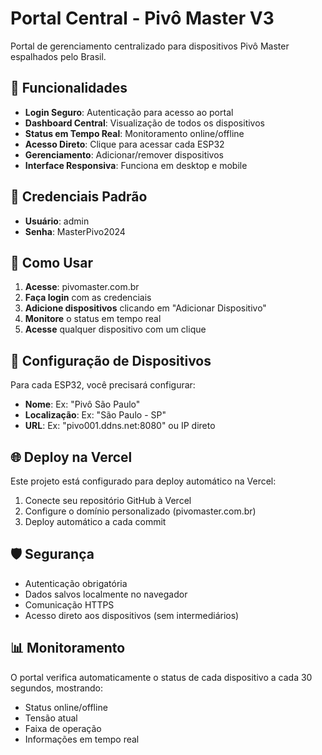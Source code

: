 # Portal Central - Pivô Master V3

Portal de gerenciamento centralizado para dispositivos Pivô Master espalhados pelo Brasil.

## 🚀 Funcionalidades

- **Login Seguro**: Autenticação para acesso ao portal
- **Dashboard Central**: Visualização de todos os dispositivos
- **Status em Tempo Real**: Monitoramento online/offline
- **Acesso Direto**: Clique para acessar cada ESP32
- **Gerenciamento**: Adicionar/remover dispositivos
- **Interface Responsiva**: Funciona em desktop e mobile

## 🔐 Credenciais Padrão

- **Usuário**: admin
- **Senha**: MasterPivo2024

## 📱 Como Usar

1. **Acesse**: pivomaster.com.br
2. **Faça login** com as credenciais
3. **Adicione dispositivos** clicando em "Adicionar Dispositivo"
4. **Monitore** o status em tempo real
5. **Acesse** qualquer dispositivo com um clique

## 🔧 Configuração de Dispositivos

Para cada ESP32, você precisará configurar:

- **Nome**: Ex: "Pivô São Paulo"
- **Localização**: Ex: "São Paulo - SP"  
- **URL**: Ex: "pivo001.ddns.net:8080" ou IP direto

## 🌐 Deploy na Vercel

Este projeto está configurado para deploy automático na Vercel:

1. Conecte seu repositório GitHub à Vercel
2. Configure o domínio personalizado (pivomaster.com.br)
3. Deploy automático a cada commit

## 🛡️ Segurança

- Autenticação obrigatória
- Dados salvos localmente no navegador
- Comunicação HTTPS
- Acesso direto aos dispositivos (sem intermediários)

## 📊 Monitoramento

O portal verifica automaticamente o status de cada dispositivo a cada 30 segundos, mostrando:

- Status online/offline
- Tensão atual
- Faixa de operação
- Informações em tempo real

